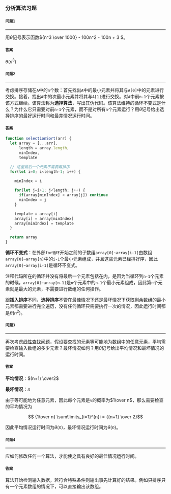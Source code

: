 ### 分析算法习题

#### `问题1`

***

用$\theta$记号表示函数${n^3 \over 1000} - 100n^2 - 100n + 3 $。

#### `答案`
$\theta(n^3)$


#### `问题2`

***

考虑排序存储在`A`中的`n`个数：首先找出`A`中的最小元素并将其与`A[0]`中的元素进行交换。接着，找出`A`中的次最小元素并将其与`A[1]`进行交换。对`A`中前`n-1`个元素按该方式继续。该算法称为**选择算法**，写出其伪代码。该算法维持的循环不变式是什么？为什么它只需要对前`n-1`个元素，而不是对所有`n`个元素运行？用$\theta$记号给出选择排序的最好运行时间和最差情况运行时间。


#### `答案`

``` javascript
function selectionSort(arr) {
  let array = [...arr],
      length = array.length,
      minIndex,
      template

  // 这里最后一个元素不需要再排序
  for(let i=0; i<length-1; i++) {

    minIndex = i
    
    for(let j=i+1; j<length; j++) {
      if(array[minIndex] < array[j]) continue
      minIndex = j
    }

    template = array[i]
    array[i] = array[minIndex]
    array[minIndex] = template
  }

  return array
}
```

**循环不变式**：在外部`for循环`开始之前的子数组`array[0]~array[i-1]`由数组`array[0]~array[n]`中的`i-1`个最小元素组成，并且这些元素已经排好序，因此`array[0]~array[i-1]`是循环不变式。

注释代码所在的循环并没有将最后一个元素包括在内，是因为当循环到`n-1`个元素的时候，`array[0]~array[n-1]`是`n`个元素中的`n-1`个最小元素组成，因此第`n`个元素就是最大的元素，不需要进行数组的任何操作。

跟**插入排序**不同，**选择排序**不管在最佳情况下还是最坏情况下获取剩余数组的最小元素都需要进行完全遍历，没有任何循环只需要执行一次的情况，因此运行时间都是$\theta(n^2)$。


#### `问题3`
***

再次考虑[线性查找问题](https://github.com/ziyi2/algorithms-javascript/blob/master/doc/algorithms-base/insertion-sort-exercise.md#%E9%97%AE%E9%A2%982)，假设要查找的元素等可能地为数组中的任意元素，平均需要检查输入数组的多少元素？最坏情况如何？用$\theta$记号给出平均情况和最坏情况的运行时间。

#### `答案`

**平均情况**：$(n+1) \over2$

**最坏情况**：$n$ 

由于等可能地为任意元素，因此每个元素是`v`的概率为$1\over n$，那么需要检查的平均情况为

$$ {1\over n} \sum\limits_{i=1}^{n}i = {{n+1} \over 2}$$

因此平均情况运行时间为$\theta(n)$，最坏情况运行时间为$\theta(n)$。


#### `问题4`

***

应如何修改任何一个算法，才能使之具有良好的最佳情况运行时间。

#### `答案`

算法开始检测输入数据，若符合特殊条件则输出事先计算好的结果。例如只排序只有一个元素数组的情况下，可以直接输出该数组。